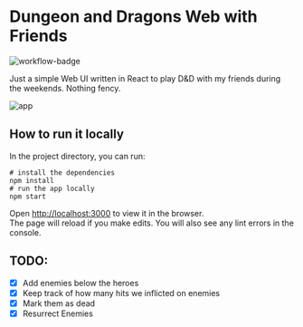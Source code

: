 # Dungeon and Dragons Web with Friends
![workflow-badge](https://github.com/brunojppb/d-and-d-web/workflows/deploy/badge.svg)  

Just a simple Web UI written in React to play D&D with my friends during the weekends. Nothing fency.

![app](https://i.imgur.com/OtA7rGg.gif)

## How to run it locally 

In the project directory, you can run:

```shell
# install the dependencies
npm install
# run the app locally
npm start
```

Open [http://localhost:3000](http://localhost:3000) to view it in the browser.  
The page will reload if you make edits. You will also see any lint errors in the console.

## TODO: 
- [x] Add enemies below the heroes
- [x] Keep track of how many hits we inflicted on enemies
- [x] Mark them as dead
- [x] Resurrect Enemies
